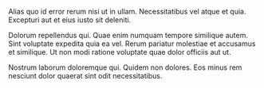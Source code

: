 Alias quo id error rerum nisi ut in ullam. Necessitatibus vel atque et quia. Excepturi aut et eius iusto sit deleniti.
 Dolorum repellendus qui. Quae enim numquam tempore similique autem. Sint voluptate expedita quia ea vel. Rerum pariatur molestiae et accusamus et similique. Ut non modi ratione voluptate quae dolor officiis aut ut.
 Nostrum laborum doloremque qui. Quidem non dolores. Eos minus rem nesciunt dolor quaerat sint odit necessitatibus.